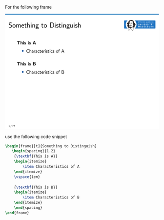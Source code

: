 For the following frame

![preview](assets/template-distinguish.png)

use the following code snippet

```tex
\begin{frame}[t]{Something to Distinguish}   
   \begin{spacing}{1.2}
    {\textbf{This is A}}
    \begin{itemize}
    	\item Characteristics of A
    \end{itemize}
    \vspace{1em}
    
    {\textbf{This is B}}
    \begin{itemize}
    	\item Characteristics of B
    \end{itemize}
    \end{spacing}
\end{frame}
```